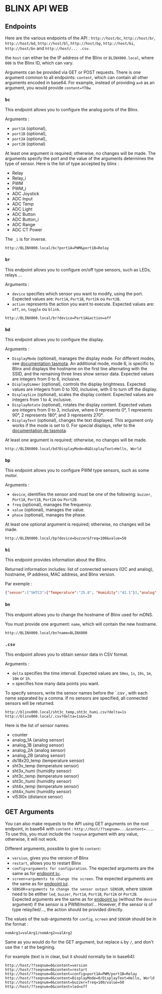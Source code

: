 # BLINX API WEB

## Endpoints
Here are the various endpoints of the API : `http://host/bc`, `http://host/br`, `http://host/bd`, `http://host/bl`, `http://host/bp`, `http://host/bi`, `http://host/bn` and `http://host/... .csv`.

the `host` can either be the IP address of the Blinx or `BLINX000.local`, where `000` is the Blinx ID, which can vary.

Arguments can be provided via GET or POST requests. There is one argument common to all endpoints: `content`, which can contain all other arguments encoded in base64. For example, instead of providing `a=0` as an argument, you would provide `content=YT0w`.

### `bc`

This endpoint allows you to configure the analog ports of the Blinx.

Arguments :

- `port1A` (optional),
- `port1B` (optional),
- `port2A` (optional),
- `port2B` (optional)

At least one argument is required; otherwise, no changes will be made.
The arguments specify the port and the value of the arguments determines the type of sensor. Here is the list of type accepted by blinx :

- Relay
- Relay_i
- PWM
- PWM_i
- ADC Joystick
- ADC Input
- ADC Temp
- ADC Light
- ADC Button
- ADC Button_i
- ADC Range
- ADC CT Power

The `_i` is for inverse.

```
http://BLINX000.local/bc?port1A=PWM&port1B=Relay
```

### `br`

This endpoint allows you to configure on/off type sensors, such as LEDs, relays ...

Arguments :

- `device` specifies which sensor you want to modify, using the port. Expected values are: `Port1A`, `Port1B`, `Port2A` ou `Port2B`.
- `action` represents the action you want to execute. Expected values are: `off`, `on`, `toggle` ou `blink`.

```
http://BLINX000.local/br?device=Port1A&action=off
```

### `bd`

This endpoint allows you to configure the display.

Arguments :

- `DisplayMode` (optional), manages the display mode. For different modes, see [documentation tasmota](https://tasmota.github.io/docs/Displays/#displaymode). An additional mode, mode 6, is specific to Blinx and displays the hostname on the first line alternating with the SSID, and the remaining three lines show sensor data. Expected values are integers from 0 to 6, inclusive.
- `DisplayDimmer` (optional), controls the display brightness. Expected values are integers from 0 to 100, inclusive, with 0 to turn off the display.
- `DisplaySize` (optional), scales the display content. Expected values are integers from 1 to 4, inclusive.
- `DisplayRotate` (optional), rotates the display content. Expected values are integers from 0 to 3, inclusive, where 0 represents 0°, 1 represents 90°, 2 represents 180°, and 3 represents 270°.
- `DisplayText` (optional), changes the text displayed. This argument only works if the mode is set to 0. For special displays, refer to the [documentation de tasmota](https://tasmota.github.io/docs/Displays/#displaytext).

At least one argument is required; otherwise, no changes will be made.

```
http://BLINX000.local/bd?DisplayMode=0&DisplayText=Hello, World
```

### `bp`

This endpoint allows you to configure PWM type sensors, such as some motor.

Arguments :

- `device`, identifies the sensor and must be one of the following: `buzzer`, `Port1A`, `Port1B`, `Port2A` ou `Port2B`.
- `freq` (optional), manages the frequency.
- `value` (optional), manages the value.
- `phase` (optional), manages the phase.

At least one optional argument is required; otherwise, no changes will be made.

```
http://BLINX000.local/bp?device=buzzer&freq=100&value=50
```

### `bi`

This endpoint provides information about the Blinx.

Returned information includes: list of connected sensors (I2C and analog), hostname, IP address, MAC address, and Blinx version.

Par exemple :
```json
{"sensor":["SHTC3":{"Temperature":"25.8", "Humidity":"42.1"}],"analog":{"1A":{"name":"None"},"1B":{"name":"None"},"2A":{"name":"None"},"2B":{"name":"None"},"default":{"name":"None"}},"Hostname":"blinx133","IPAddress":"192.168.10.123","Mac":"DC:54:75:B4:..:..", "Version" : "13.4.0"}
```

### `bn`

This endpoint allows you to change the hostname of Blinx used for mDNS.

You must provide one argument: `name`, which will contain the new hostname.
```
http://BLINX000.local/bn?name=BLINX000
```

### `.csv`

This endpoint allows you to obtain sensor data in CSV format.

Arguments :
- `delta` specifies the time interval. Expected values are `50ms`, `1s`, `10s`, `1m`, `10m` or `1h`.
- `n` specifies how many data points you want.

To specify sensors, write the sensor names before the `.csv , with each name separated by a comma. If no sensors are specified, all connected sensors will be returned.

```
http://blinx000.local/sht3c_temp,sht3c_humi.csv?delta=1s
http://blinx000.local/.csv?delta=1s&n=20
```

Here is the list of sensor names:

- counter
- analog_1A (analog sensor)
- analog_1B (analog sensor)
- analog_2A (analog sensor)
- analog_2B (analog sensor)
- ds18x20_temp (temperature sensor)
- sht3x_temp (temperature sensor)
- sht3x_humi (humidity sensor)
- sht3c_temp (temperature sensor)
- sht3c_humi (humidity sensor)
- sht4x_temp (temperature sensor)
- sht4x_humi (humidity sensor)
- vl53l0x (distance sensor)


##  GET Arguments

You can also make requests to the API using GET arguments on the root endpoint, in base64 with `content` : `http://host/??seqnum=...&content=...`. To use this, you must include the `?seqnum` argument with any value, otherwise, it will not work.

Different arguments, possible to give to `content`:

- `version`, gives you the version of Blinx
- `restart`, allows you to restart Blinx
- `config`=`arguments for configuration`. The expected arguments are the same as for [endpoint `bc`](#bc).
- `screen`=`arguments to change the screen`. The expected arguments are the same as for [endpoint `bd`](#bd).
- `SENSOR`=`arguments to change the sensor output SENSOR`, where `SENSOR` need to be etither `led`, `buzzer`, `Port1A`, `Port1B`, `Port2A` or `Port2B`. Expected arguments are the same as for [endpoint `bp`](#bp) (without the `device` argument) if the sensor is a PWM/motor/... However, if the sensor is of type relay/led/..., the action should be provided directly.

The values of the sub-arguments for `config`, `screen` and `SENSOR` should be in the format :
```
nomArg1=valArg1/nomArg2=valArg2
```
Same as you would do for the GET argument, but replace `&` by `/`, and don't use the `?` at the begining.

For example (text is in clear, but it should normally be in base64):
```
http://host/??seqnum=0&content=version
http://host/??seqnum=0&content=restart
http://host/??seqnum=0&content=config=port1A=PWM/port1B=Relay
http://host/??seqnum=0&content=DisplayMode=0/DisplayText=Hello, World
http://host/??seqnum=0&content=buzzer=freq=100/value=50
http://host/??seqnum=0&content=led=off
```